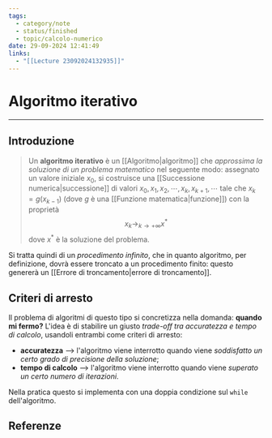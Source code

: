 ```yaml
---
tags:
  - category/note
  - status/finished
  - topic/calcolo-numerico
date: 29-09-2024 12:41:49
links:
  - "[[Lecture 23092024132935]]"
---
```

# Algoritmo iterativo
---
## Introduzione
> Un **algoritmo iterativo** è un [[Algoritmo|algoritmo]] che _approssima la soluzione di un problema matematico_ nel seguente modo: assegnato un valore iniziale $x_{0}$, si costruisce una [[Successione numerica|successione]] di valori $x_{0}, x_{1}, x_{2}, \cdots, x_{k}, x_{k+1}, \cdots$ tale che $x_{k} = g(x_{k-1})$ (dove $g$ è una [[Funzione matematica|funzione]]) con la proprietà
> $$x_{k} \longrightarrow_{k \to +\infty} x^{*}$$
> dove $x^{*}$ è la soluzione del problema.

Si tratta quindi di un _procedimento infinito_, che in quanto algoritmo, per definizione, dovrà essere troncato a un procedimento finito: questo genererà un [[Errore di troncamento|errore di troncamento]].

## Criteri di arresto
Il problema di algoritmi di questo tipo si concretizza nella domanda: **quando mi fermo?** L'idea è di stabilire un giusto _trade-off tra accuratezza e tempo di calcolo_, usandoli entrambi come criteri di arresto:
- **accuratezza** --> l'algoritmo viene interrotto quando viene _soddisfatto un certo grado di precisione della soluzione_;
- **tempo di calcolo** --> l'algoritmo viene interrotto quando viene _superato un certo numero di iterazioni_.

Nella pratica questo si implementa con una doppia condizione sul `while` dell'algoritmo.

## Referenze